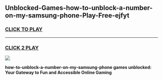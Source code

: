 
## Unblocked-Games-how-to-unblock-a-number-on-my-samsung-phone-Play-Free-ejfyt
<h3>
<a href="https://premium76.site?title=how-to-unblock-a-number-on-my-samsung-phone&ref=10A">CLICK TO PLAY</a></h3>
<hr>

<h3>
<a href="https://premium76.site?title=how-to-unblock-a-number-on-my-samsung-phone&ref=10A">CLICK 2 PLAY</a>
  
</h3>

<a href="https://premium76.site?title=how-to-unblock-a-number-on-my-samsung-phone&ref=10A"><img src="https://clearcache.store/games.png"></a>


**how-to-unblock-a-number-on-my-samsung-phone games unblocked: Your Gateway to Fun and Accessible Online Gaming**
